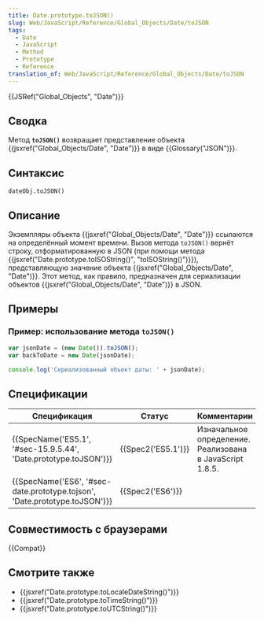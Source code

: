 ```yaml
---
title: Date.prototype.toJSON()
slug: Web/JavaScript/Reference/Global_Objects/Date/toJSON
tags:
  - Date
  - JavaScript
  - Method
  - Prototype
  - Reference
translation_of: Web/JavaScript/Reference/Global_Objects/Date/toJSON
---
```


{{JSRef("Global_Objects", "Date")}}

## Сводка

Метод **`toJSON()`** возвращает представление объекта {{jsxref("Global_Objects/Date", "Date")}} в виде {{Glossary("JSON")}}.

## Синтаксис

```
dateObj.toJSON()
```

## Описание

Экземпляры объекта {{jsxref("Global_Objects/Date", "Date")}} ссылаются на определённый момент времени. Вызов метода `toJSON()` вернёт строку, отформатированную в JSON (при помощи метода {{jsxref("Date.prototype.toISOString()", "toISOString()")}}), представляющую значение объекта {{jsxref("Global_Objects/Date", "Date")}}. Этот метод, как правило, предназначен для сериализации объектов {{jsxref("Global_Objects/Date", "Date")}} в JSON.

## Примеры

### Пример: использование метода `toJSON()`

```js
var jsonDate = (new Date()).toJSON();
var backToDate = new Date(jsonDate);

console.log('Сериализованный объект даты: ' + jsonDate);
```

## Спецификации

| Спецификация                                                                                         | Статус                   | Комментарии                                              |
| ---------------------------------------------------------------------------------------------------- | ------------------------ | -------------------------------------------------------- |
| {{SpecName('ES5.1', '#sec-15.9.5.44', 'Date.prototype.toJSON')}}                 | {{Spec2('ES5.1')}} | Изначальное определение. Реализована в JavaScript 1.8.5. |
| {{SpecName('ES6', '#sec-date.prototype.tojson', 'Date.prototype.toJSON')}} | {{Spec2('ES6')}}     |                                                          |

## Совместимость с браузерами

{{Compat}}

## Смотрите также

- {{jsxref("Date.prototype.toLocaleDateString()")}}
- {{jsxref("Date.prototype.toTimeString()")}}
- {{jsxref("Date.prototype.toUTCString()")}}
